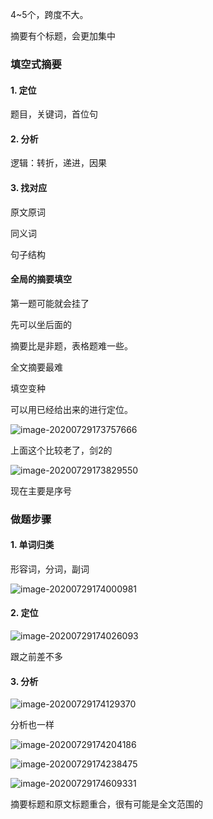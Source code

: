 4~5个，跨度不大。

摘要有个标题，会更加集中

### 填空式摘要

#### 1. 定位

题目，关键词，首位句

#### 2. 分析

逻辑：转折，递进，因果

#### 3. 找对应

原文原词

同义词

句子结构



#### 全局的摘要填空

第一题可能就会挂了

先可以坐后面的

摘要比是非题，表格题难一些。

全文摘要最难



填空变种

可以用已经给出来的进行定位。

![image-20200729173757666](F:\\打包备份\\\typora-user-images\image-20200729173757666.png)

上面这个比较老了，剑2的

![image-20200729173829550](F:\\打包备份\\\typora-user-images\image-20200729173829550.png)

现在主要是序号

### 做题步骤

#### 1. 单词归类

形容词，分词，副词

![image-20200729174000981](F:\\打包备份\\\typora-user-images\image-20200729174000981.png)

#### 2. 定位

![image-20200729174026093](F:\\打包备份\\\typora-user-images\image-20200729174026093.png)

跟之前差不多

#### 3. 分析

![image-20200729174129370](F:\\打包备份\\\typora-user-images\image-20200729174129370.png)

分析也一样

![image-20200729174204186](F:\\打包备份\\\typora-user-images\image-20200729174204186.png)



![image-20200729174238475](F:\\打包备份\\\typora-user-images\image-20200729174238475.png)





![image-20200729174609331](F:\打包备份\typora-user-images\image-20200729174609331.png)



摘要标题和原文标题重合，很有可能是全文范围的

